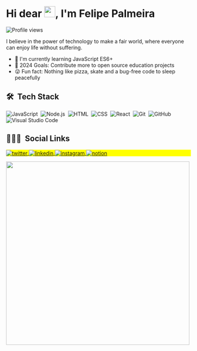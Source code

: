 <h1 align="left">Hi dear <img src="https://raw.githubusercontent.com/kaueMarques/kaueMarques/master/hi.gif" width="30px">, I'm Felipe Palmeira</h1>
<p align="left"> <img src="https://komarev.com/ghpvc/?username=FelipeFeitosaDev&color=yellow" alt="Profile views" /> </p>
<p>I believe in the power of technology to make a fair world, where everyone can enjoy life without suffering.</p>
<ul>
<li>📖 I'm currently learning JavaScript ES6+</li>
<li>💪 2024 Goals: Contribute more to open source education projects</li>
<li>😜 Fun fact: Nothing like pizza, skate and a bug-free code to sleep peacefully</li>
</ul>

## 🛠 &nbsp;Tech Stack

![JavaScript](https://img.shields.io/badge/-JavaScript-05122A?style=flat&logo=javascript)&nbsp;
![Node.js](https://img.shields.io/badge/-Node.js-05122A?style=flat&logo=node.js)&nbsp;
![HTML](https://img.shields.io/badge/-HTML-05122A?style=flat&logo=HTML5)&nbsp;
![CSS](https://img.shields.io/badge/-CSS-05122A?style=flat&logo=CSS3&logoColor=1572B6)&nbsp;
![React](https://img.shields.io/badge/-React-05122A?style=flat&logo=react)&nbsp;
![Git](https://img.shields.io/badge/-Git-05122A?style=flat&logo=git)&nbsp;
![GitHub](https://img.shields.io/badge/-GitHub-05122A?style=flat&logo=github)&nbsp;
![Visual Studio Code](https://img.shields.io/badge/-Visual%20Studio%20Code-05122A?style=flat&logo=visual-studio-code&logoColor=007ACC)&nbsp;


## 👨🏽‍🦲 &nbsp;Social Links

<p align="left" style="background:yellow">

<a href="https://twitter.com/FelipeFDev" target="blank">
  <img align="center" src="https://img.shields.io/badge/-felipefdev-05122A?style=flat&logo=twitter" alt="twitter"/>  
</a>
<a href="https://linkedin.com/in/ffdev" target="blank">
  <img align="center" src="https://img.shields.io/badge/-ffdev-05122A?style=flat&logo=linkedin" alt="linkedin"/>
</a>
<a href="https://instagram.com/felipefdev" target="blank">
 <img align="center" src="https://img.shields.io/badge/-felipefdev-05122A?style=flat&logo=instagram" alt="instagram"/>
</a>
 <a href="https://www.notion.so/Estruturas-de-dados-com-JavaScript-f1a3491416d04c6ea081ff4d88e0a2e6" target="blank">
 <img align="center" src="https://img.shields.io/badge/-felipefdev-05122A?style=flat&logo=notion" alt="notion"/>
</a>

</p>
<img width="500em" src="https://github-readme-twitter-gazf.vercel.app/api?id=FelipeFDev&layout=wide&show_reply=off&show_retweet=off" />
